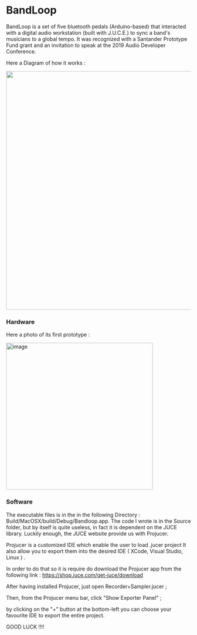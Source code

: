 # BandLoop

BandLoop is a set of five bluetooth pedals (Arduino-based) that interacted with a digital audio workstation (built with J.U.C.E.) to sync a band's musicians to a global tempo.  It was recognized with a Santander Prototype Fund grant and an invitation to speak at the 2019 Audio Developer Conference.


Here a Diagram of how it works :


<img src="https://user-images.githubusercontent.com/22892458/164270393-93015c95-0d42-497c-859a-5a08cf7cb0bf.jpg" width="650" />


### Hardware


Here a photo of its first prototype :


<img width="400" alt="image" src="https://user-images.githubusercontent.com/22892458/164271693-b0db5bcb-bc53-4265-998d-aa38a5696b75.png">


### Software

The executable files is in the in the following Directory : Build/MacOSX/build/Debug/Bandloop.app. 
The code I wrote is in the Source folder, but by itself is quite useless, 
in fact it is dependent on the JUCE library. 
Luckily enough, the JUCE website provide us with Projucer.

Projucer is a customized IDE which enable the user to load .jucer project
It also allow you to export them into the desired IDE ( XCode, Visual Studio, Linux ) .

In order to do that so it is require do download the Projucer app from the following link :
https://shop.juce.com/get-juce/download

After having installed Projucer,  just open Recorder+Sampler.jucer ;   

Then, from the Projucer menu bar, click  "Show Exporter Panel" ;

by clicking on the "+" button at the bottom-left you can choose your favourite IDE to export the entire project.

GOOD LUCK !!!!

